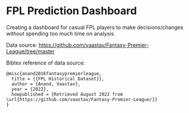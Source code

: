 # FPL Prediction Dashboard

Creating a dashboard for casual FPL players to make decisions/changes without spending too much time on analysis.


Data source: https://github.com/vaastav/Fantasy-Premier-League/tree/master

Bibtex reference of data source:
```
@misc{anand2016fantasypremierleague,
  title = {{FPL Historical Dataset}},
  author = {Anand, Vaastav},
  year = {2022},
  howpublished = {Retrieved August 2022 from \url{https://github.com/vaastav/Fantasy-Premier-League/}}
}